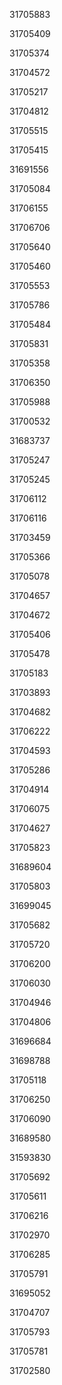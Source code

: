 31705883

31705409

31705374

31704572

31705217

31704812

31705515

31705415

31691556

31705084

31706155

31706706

31705640

31705460

31705553

31705786

31705484

31705831

31705358

31706350

31705988

31700532

31683737

31705247

31705245

31706112

31706116

31703459

31705366

31705078

31704657

31704672

31705406

31705478

31705183

31703893

31704682

31706222

31704593

31705286

31704914

31706075

31704627

31705823

31689604

31705803

31699045

31705682

31705720

31706200

31706030

31704946

31704806

31696684

31698788

31705118

31706250

31706090

31689580

31593830

31705692

31705611

31706216

31702970

31706285

31705791

31695052

31704707

31705793

31705781

31702580

